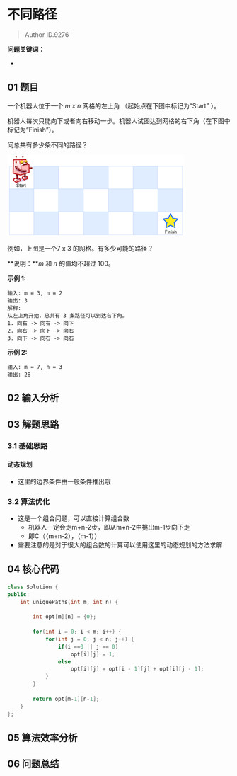 # 不同路径
> Author ID.9276 

**问题关键词：**

- 

## 01 题目

一个机器人位于一个 *m x n* 网格的左上角 （起始点在下图中标记为“Start” ）。

机器人每次只能向下或者向右移动一步。机器人试图达到网格的右下角（在下图中标记为“Finish”）。

问总共有多少条不同的路径？

![img](不同路径.assets/robot_maze.png)

例如，上图是一个7 x 3 的网格。有多少可能的路径？

**说明：***m* 和 *n* 的值均不超过 100。

**示例 1:**

```
输入: m = 3, n = 2
输出: 3
解释:
从左上角开始，总共有 3 条路径可以到达右下角。
1. 向右 -> 向右 -> 向下
2. 向右 -> 向下 -> 向右
3. 向下 -> 向右 -> 向右
```

**示例 2:**

```
输入: m = 7, n = 3
输出: 28
```

## 02 输入分析



## 03 解题思路

### 3.1 基础思路

#### 动态规划

- 这里的边界条件由一般条件推出哦

### 3.2 算法优化

- 这是一个组合问题，可以直接计算组合数
  - 机器人一定会走m+n-2步，即从m+n-2中挑出m-1步向下走
  - 即C（（m+n-2），（m-1））
- 需要注意的是对于很大的组合数的计算可以使用这里的动态规划的方法求解

## 04 核心代码

```c++
class Solution {
public:
    int uniquePaths(int m, int n) {
        
        int opt[m][n] = {0};
        
        for(int i = 0; i < m; i++) {
            for(int j = 0; j < n; j++) {
                if(i ==0 || j == 0)
                    opt[i][j] = 1;
                else
                    opt[i][j] = opt[i - 1][j] + opt[i][j - 1];
            }
        }
        
        return opt[m-1][n-1];
    }
};
```



## 05 算法效率分析



## 06 问题总结

